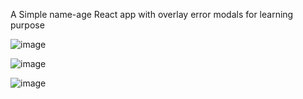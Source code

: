 A Simple name-age React app with overlay error modals for learning purpose 

![image](https://user-images.githubusercontent.com/56433539/147138316-799b7079-7b76-4ac1-a012-de63c2e2e4ea.png)

![image](https://user-images.githubusercontent.com/56433539/147138344-56d1d9f7-4b35-415b-b5af-a1e01868cb1b.png)

![image](https://user-images.githubusercontent.com/56433539/147138389-d20a08de-1e64-41d5-a3d5-ef0c44b58671.png)

